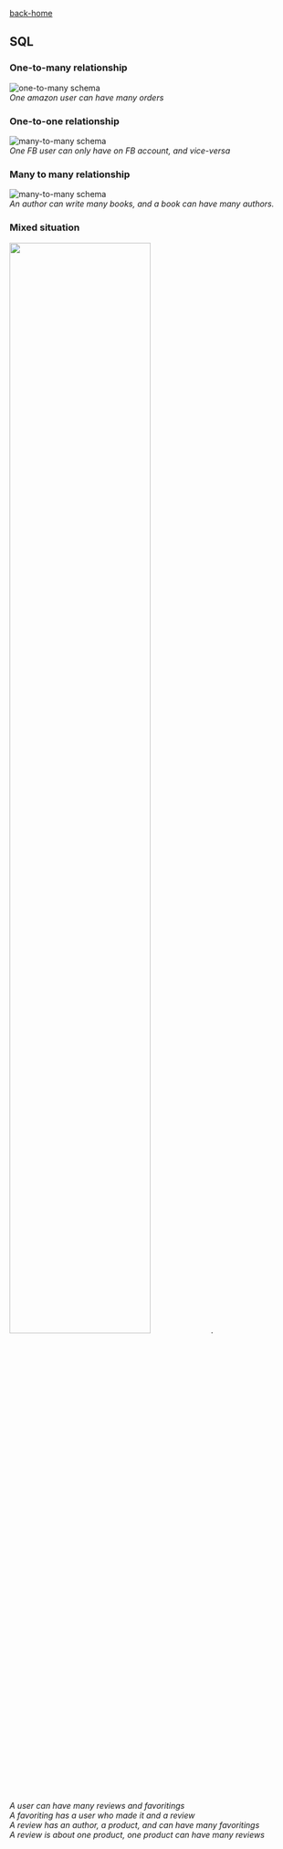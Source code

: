 [back-home](https://github.com/LucasKuhn/notes)
## SQL
### One-to-many relationship
![one-to-many schema](https://github.com/sf-sea-lions-2017/database-drill-one-to-many-schema-challenge/blob/master/readme-assets/schema-example.png)  
*One amazon user can have many orders*  
### One-to-one relationship
![many-to-many schema](https://github.com/sf-sea-lions-2017/database-drill-one-to-one-schema-challenge/blob/master/readme-assets/facebook-account-schema.png)  
*One FB user can only have on FB account, and vice-versa*  
### Many to many relationship  
![many-to-many schema](https://github.com/sf-sea-lions-2017/database-drill-many-to-many-schema-challenge/blob/master/readme-assets/many-to-many-schema.png)  
*An author can write many books, and a book can have many authors.*  

### Mixed situation 
<img src="https://github.com/sf-sea-lions-2017/database-drill-many-to-many-schema-challenge/blob/solo-lucaskuhn/many-to-many.png" width="70%">.  
*A user can have many reviews and favoritings*    
*A favoriting has a user who made it and a review*  
*A review has an author, a product, and can have many favoritings*  
*A review is about one product, one product can have many reviews*  

